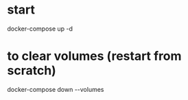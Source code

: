 # start
docker-compose up -d

# to clear volumes (restart from scratch)
docker-compose down --volumes


